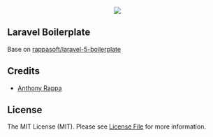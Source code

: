 <p align="center"><img src="https://laravel.com/assets/img/components/logo-laravel.svg"></p>

## Laravel Boilerplate

Base on [rappasoft/laravel-5-boilerplate](https://github.com/rappasoft/laravel-5-boilerplate)

## Credits

- [Anthony Rappa](https://github.com/rappasoft)

## License

The MIT License (MIT). Please see [License File](LICENSE.md) for more information.
